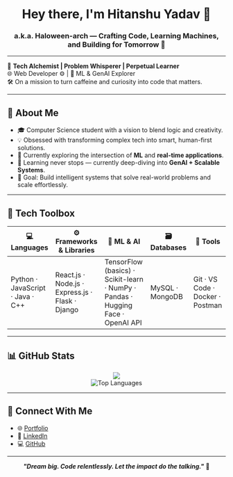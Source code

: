 <h1 align="center">Hey there, I'm Hitanshu Yadav 👋</h1>
<h3 align="center">a.k.a. Haloween-arch — Crafting Code, Learning Machines, and Building for Tomorrow 🚀</h3>

---

🌟 **Tech Alchemist | Problem Whisperer | Perpetual Learner**  
🌐 Web Developer ⚙️ | 🤖 ML & GenAI Explorer  
🛠️ On a mission to turn caffeine and curiosity into code that matters.

---

## 🧠 About Me

- 🎓 Computer Science student with a vision to blend logic and creativity.
- 💡 Obsessed with transforming complex tech into smart, human-first solutions.
- 🔭 Currently exploring the intersection of **ML** and **real-time applications**.
- 🌱 Learning never stops — currently deep-diving into **GenAI + Scalable Systems**.
- 🎯 Goal: Build intelligent systems that solve real-world problems and scale effortlessly.

---

## 🚀 Tech Toolbox

| 💻 Languages | ⚙️ Frameworks & Libraries | 🧠 ML & AI | 🗃️ Databases | 🧰 Tools |
|-------------|---------------------------|-----------|-------------|----------|
| Python · JavaScript · Java · C++ | React.js · Node.js · Express.js · Flask · Django | TensorFlow (basics) · Scikit-learn · NumPy · Pandas · Hugging Face · OpenAI API | MySQL · MongoDB | Git · VS Code · Docker · Postman |

---

## 📊 GitHub Stats

<p align="center">
  <img src="https://github-readme-stats.vercel.app/api?username=Haloween-arch&show_icons=true&theme=radical&hide_border=true%22%20alt=%22GitHub%20Stats" />
  <br/>
  <img src="https://github-readme-stats.vercel.app/api/top-langs/?username=Haloween-arch&layout=compact&theme=radical&hide_border=true" alt="Top Languages" />
</p>

---

## 🔗 Connect With Me

- 🌐 [Portfolio](https://portfolio-ypu9.onrender.com/)
- 💼 [LinkedIn](https://www.linkedin.com/in/hitanshu-yadav-468538251/)
- 💻 [GitHub](https://github.com/Haloween-arch)

---

<p align="center">
  <b><i>"Dream big. Code relentlessly. Let the impact do the talking."</i></b> 🚀
</p>
